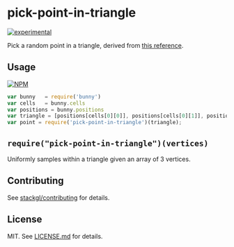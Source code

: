 # pick-point-in-triangle
[![experimental](http://badges.github.io/stability-badges/dist/experimental.svg)](http://github.com/badges/stability-badges)

Pick a random point in a triangle, derived from [this reference](http://mathworld.wolfram.com/TrianglePointPicking.html).

## Usage

[![NPM](https://nodei.co/npm/pick-point-in-triangle.png)](https://www.npmjs.com/package/pick-point-in-triangle)

```javascript
var bunny   = require('bunny')
var cells   = bunny.cells
var positions = bunny.positions
var triangle = [positions[cells[0][0]], positions[cells[0][1]], positions[cells[0][2]]]
var point = require('pick-point-in-triangle')(triangle);
```

`require("pick-point-in-triangle")(vertices)`
----------------------------------------------------
Uniformly samples within a triangle given an array of 3 vertices.

## Contributing

See [stackgl/contributing](https://github.com/stackgl/contributing) for details.

## License

MIT. See [LICENSE.md](http://github.com/ataber/pick-point-in-triangle/blob/master/LICENSE.md) for details.
